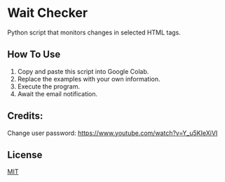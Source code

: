 # Wait Checker

Python script that monitors changes in selected HTML tags.

## How To Use

1. Copy and paste this script into Google Colab.
2. Replace the examples with your own information.
3. Execute the program.
4. Await the email notification.

## Credits:

Change user password: https://www.youtube.com/watch?v=Y_u5KIeXiVI

## License

[MIT](https://choosealicense.com/licenses/mit/)
